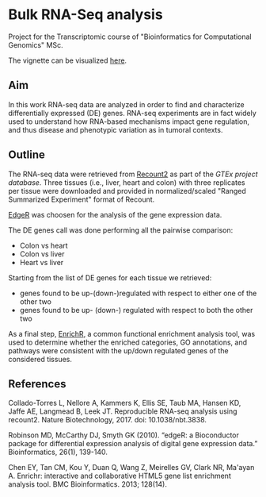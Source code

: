 # Bulk RNA-Seq analysis
Project for the Transcriptomic course of "Bioinformatics for Computational Genomics" MSc.

The vignette can be visualized [here](http://htmlpreview.github.io/?https://github.com/ecianini/bulk_RNA-Seq/blob/main/bulk_project.html).

## Aim 
In this work RNA-seq data are analyzed in order to find and characterize differentially expressed (DE) genes. RNA-seq experiments are in fact widely used to understand how RNA-based mechanisms impact gene regulation, and thus disease and phenotypic variation as in tumoral contexts.

## Outline
The RNA-seq data were retrieved from [Recount2](https://jhubiostatistics.shinyapps.io/recount/) as part of the *GTEx project database*.
Three tissues (i.e., liver, heart and colon) with three replicates per tissue were downloaded and provided in normalized/scaled "Ranged Summarized Experiment" format of Recount.

[EdgeR](https://bioconductor.org/packages/release/bioc/html/edgeR.html) was choosen for the analysis of the gene expression data.

The  DE genes call was done performing all the pairwise comparison: 
* Colon vs heart
* Colon vs liver
* Heart vs liver

Starting from the list of DE genes for each tissue we retrieved:
* genes found to be up-(down-)regulated with respect to either one of the other two
* genes found to be up- (down-) regulated with respect to both the other two

As a final step, [EnrichR](https://maayanlab.cloud/Enrichr/), a common functional enrichment analysis tool, was used to determine whether the enriched categories, GO annotations, and pathways were consistent with the up/down regulated genes of the considered tissues.

## References 

Collado-Torres L, Nellore A, Kammers K, Ellis SE, Taub MA, Hansen KD, Jaffe AE, Langmead B, Leek JT. Reproducible RNA-seq analysis using recount2. Nature Biotechnology, 2017. doi: 10.1038/nbt.3838.

Robinson MD, McCarthy DJ, Smyth GK (2010). “edgeR: a Bioconductor package for differential expression analysis of digital gene expression data.” Bioinformatics, 26(1), 139-140.

Chen EY, Tan CM, Kou Y, Duan Q, Wang Z, Meirelles GV, Clark NR, Ma'ayan A.
Enrichr: interactive and collaborative HTML5 gene list enrichment analysis tool. BMC Bioinformatics. 2013; 128(14).



